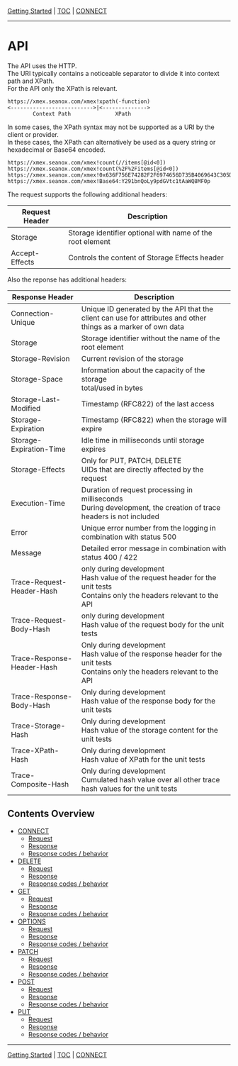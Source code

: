 [Getting Started](getting-started.md) | [TOC](README.md) | [CONNECT](api-connect.md)
- - -

# API

The API uses the HTTP.  
The URI typically contains a noticeable separator to divide it into context
path and XPath.  
For the API only the XPath is relevant.

```
https://xmex.seanox.com/xmex!xpath(-function)
<-------------------------->|<-------------->
        Context Path              XPath
```

In some cases, the XPath syntax may not be supported as a URI by the client or
provider.  
In these cases, the XPath can alternatively be used as a query string or
hexadecimal or Base64 encoded.

```
https://xmex.seanox.com/xmex!count(//items[@id<0])
https://xmex.seanox.com/xmex!count(%2F%2Fitems[@id<0])
https://xmex.seanox.com/xmex!0x636F756E74282F2F6974656D735B4069643C305D29
https://xmex.seanox.com/xmex!Base64:Y291bnQoLy9pdGVtc1tAaWQ8MF0p
```

The request supports the following additional headers:

<table>
  <thead>
    <tr>
      <th>
        Request Header
      </th>
      <th>
        Description
      </th>
    </tr>
  </thead>
  <tbody>
    <tr>
      <td>
        Storage
      </td>
      <td>
        Storage identifier optional with  name of the root element
      </td>
    </tr>
    <tr>
      <td>
        Accept-Effects
      </td>
      <td>
        Controls the content of Storage Effects header
      </td>
    </tr>
  </tbody>
</table>

Also the reponse has additional headers:

<table>
  <thead>
    <tr>
      <th>
        Response Header
      </th>
      <th>
        Description
      </th>
    </tr>
  </thead>
  <tbody>
    <tr>
      <td>
        Connection-Unique
      </td>
      <td>
        Unique ID generated by the API that the client can use for attributes
        and other things as a marker of own data
      </td>
    </tr>
    <tr>
      <td>
        Storage
      </td>
      <td>
        Storage identifier without the name of the root element
      </td>
    </tr>
    <tr>
      <td>
        Storage-Revision
      </td>
      <td>
        Current revision of the storage
      </td>
    </tr>
    <tr>
      <td>
        Storage-Space
      </td>
      <td>
        Information about the capacity of the storage<br/>
        total/used in bytes
      </td>
    </tr>
    <tr>
      <td>
        Storage-Last-Modified
      </td>
      <td>
        Timestamp (RFC822) of the last access
      </td>
    </tr>
    <tr>
      <td>
        Storage-Expiration
      </td>
      <td>
        Timestamp (RFC822) when the storage will expire
      </td>
    </tr>
    <tr>
      <td>
        Storage-Expiration-Time
      </td>
      <td>
        Idle time in milliseconds until storage expires
      </td>
    </tr>
    <tr>
      <td>
        Storage-Effects
      </td>
      <td>
        Only for PUT, PATCH, DELETE<br/>
        UIDs that are directly affected by the request
      </td>
    </tr>
    <tr>
      <td>
        Execution-Time
      </td>
      <td>
        Duration of request processing in milliseconds<br/>
        During development, the creation of trace headers is not included
      </td>
    </tr>
    <tr>
      <td>
        Error
      </td>
      <td>
        Unique error number from the logging in combination with status 500
      </td>
    </tr>
    <tr>
      <td>
        Message
      </td>
      <td>
        Detailed error message in combination with status 400 / 422
      </td>
    </tr>
    <tr>
      <td>
        Trace-Request-Header-Hash
      </td>
      <td>
        only during development<br/>
        Hash value of the request header for the unit tests<br/>
        Contains only the headers relevant to the API 
      </td>
    </tr>
    <tr>
      <td>
        Trace-Request-Body-Hash
      </td>
      <td>
        only during development<br/>
        Hash value of the request body for the unit tests
      </td>
    </tr>
    <tr>
      <td>
        Trace-Response-Header-Hash
      </td>
      <td>
        Only during development<br/>
        Hash value of the response header for the unit tests<br/>
        Contains only the headers relevant to the API 
      </td>
    </tr>
    <tr>
      <td>
        Trace-Response-Body-Hash 
      </td>
      <td>
        Only during development<br/>
        Hash value of the response body for the unit tests
      </td>
    </tr>
    <tr>
      <td>
        Trace-Storage-Hash
      </td>
      <td>
        Only during development<br/>
        Hash value of the storage content for the unit tests
      </td>
    </tr>
    <tr>
      <td>
        Trace-XPath-Hash
      </td>
      <td>
        Only during development<br/>
        Hash value of XPath for the unit tests
      </td>
    </tr>
    <tr>
      <td>
        Trace-Composite-Hash
      </td>
      <td>
        Only during development<br/>
        Cumulated hash value over all other trace hash values for the unit tests
      </td>
    </tr>
  </tbody>
</table>

## Contents Overview

* [CONNECT](api-connect.md)
  * [Request](api-connect.md#request)
  * [Response](api-connect.md#response)
  * [Response codes / behavior](api-connect.md#response-codes--behavior)
* [DELETE](api-delete.md)
  * [Request](api-delete.md#request)
  * [Response](api-delete.md#response)
  * [Response codes / behavior](api-delete.md#response-codes--behavior)
* [GET](api-get.md)
  * [Request](api-get.md#request)
  * [Response](api-get.md#response)
  * [Response codes / behavior](api-get.md#response-codes--behavior)
* [OPTIONS](api-options.md)
  * [Request](api-options.md#request)
  * [Response](api-options.md#response)
  * [Response codes / behavior](api-options.md#response-codes--behavior)
* [PATCH](api-patch.md)
  * [Request](api-patch.md#request)
  * [Response](api-patch.md#response)
  * [Response codes / behavior](api-patch.md#response-codes--behavior)
* [POST](api-post.md)
  * [Request](api-post.md#request)
  * [Response](api-post.md#response)
  * [Response codes / behavior](api-post.md#response-codes--behavior)
* [PUT](api-put.md)
  * [Request](api-put.md#request)
  * [Response](api-put.md#response)
  * [Response codes / behavior](api-put.md#response-codes--behavior)



- - -

[Getting Started](getting-started.md) | [TOC](README.md) | [CONNECT](api-connect.md)